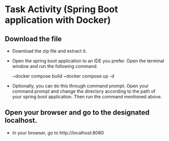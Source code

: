 # Task Activity (Spring Boot application with Docker)

## Download the file
- Download the zip file and extract it.
- Open the spring boot application to an IDE you prefer. Open the terminal window and run the following command.

  ~docker compose build
  ~docker compose up -d

- Optionally, you can do this through command prompt. Open your command prompt and change the directory according to the path of your spring boot application. Then run the command mentioned above.

## Open your browser and go to the designated localhost.
- In your browser, go to http://localhost:8080
